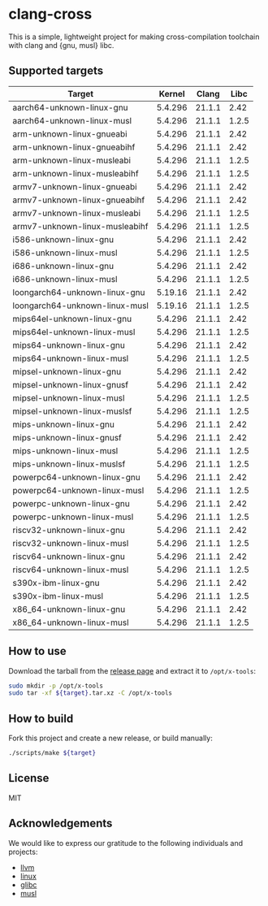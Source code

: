 # clang-cross

This is a simple, lightweight project for making cross-compilation toolchain with clang and {gnu, musl} libc.

## Supported targets

| Target                         | Kernel  | Clang  | Libc   |
|--------------------------------|---------|--------|--------|
| aarch64-unknown-linux-gnu      | 5.4.296 | 21.1.1 | 2.42   |
| aarch64-unknown-linux-musl     | 5.4.296 | 21.1.1 | 1.2.5  |
| arm-unknown-linux-gnueabi      | 5.4.296 | 21.1.1 | 2.42   |
| arm-unknown-linux-gnueabihf    | 5.4.296 | 21.1.1 | 2.42   |
| arm-unknown-linux-musleabi     | 5.4.296 | 21.1.1 | 1.2.5  |
| arm-unknown-linux-musleabihf   | 5.4.296 | 21.1.1 | 1.2.5  |
| armv7-unknown-linux-gnueabi    | 5.4.296 | 21.1.1 | 2.42   |
| armv7-unknown-linux-gnueabihf  | 5.4.296 | 21.1.1 | 2.42   |
| armv7-unknown-linux-musleabi   | 5.4.296 | 21.1.1 | 1.2.5  |
| armv7-unknown-linux-musleabihf | 5.4.296 | 21.1.1 | 1.2.5  |
| i586-unknown-linux-gnu         | 5.4.296 | 21.1.1 | 2.42   |
| i586-unknown-linux-musl        | 5.4.296 | 21.1.1 | 1.2.5  |
| i686-unknown-linux-gnu         | 5.4.296 | 21.1.1 | 2.42   |
| i686-unknown-linux-musl        | 5.4.296 | 21.1.1 | 1.2.5  |
| loongarch64-unknown-linux-gnu  | 5.19.16 | 21.1.1 | 2.42   |
| loongarch64-unknown-linux-musl | 5.19.16 | 21.1.1 | 1.2.5  |
| mips64el-unknown-linux-gnu     | 5.4.296 | 21.1.1 | 2.42   |
| mips64el-unknown-linux-musl    | 5.4.296 | 21.1.1 | 1.2.5  |
| mips64-unknown-linux-gnu       | 5.4.296 | 21.1.1 | 2.42   |
| mips64-unknown-linux-musl      | 5.4.296 | 21.1.1 | 1.2.5  |
| mipsel-unknown-linux-gnu       | 5.4.296 | 21.1.1 | 2.42   |
| mipsel-unknown-linux-gnusf     | 5.4.296 | 21.1.1 | 2.42   |
| mipsel-unknown-linux-musl      | 5.4.296 | 21.1.1 | 1.2.5  |
| mipsel-unknown-linux-muslsf    | 5.4.296 | 21.1.1 | 1.2.5  |
| mips-unknown-linux-gnu         | 5.4.296 | 21.1.1 | 2.42   |
| mips-unknown-linux-gnusf       | 5.4.296 | 21.1.1 | 2.42   |
| mips-unknown-linux-musl        | 5.4.296 | 21.1.1 | 1.2.5  |
| mips-unknown-linux-muslsf      | 5.4.296 | 21.1.1 | 1.2.5  |
| powerpc64-unknown-linux-gnu    | 5.4.296 | 21.1.1 | 2.42   |
| powerpc64-unknown-linux-musl   | 5.4.296 | 21.1.1 | 1.2.5  |
| powerpc-unknown-linux-gnu      | 5.4.296 | 21.1.1 | 2.42   |
| powerpc-unknown-linux-musl     | 5.4.296 | 21.1.1 | 1.2.5  |
| riscv32-unknown-linux-gnu      | 5.4.296 | 21.1.1 | 2.42   |
| riscv32-unknown-linux-musl     | 5.4.296 | 21.1.1 | 1.2.5  |
| riscv64-unknown-linux-gnu      | 5.4.296 | 21.1.1 | 2.42   |
| riscv64-unknown-linux-musl     | 5.4.296 | 21.1.1 | 1.2.5  |
| s390x-ibm-linux-gnu            | 5.4.296 | 21.1.1 | 2.42   |
| s390x-ibm-linux-musl           | 5.4.296 | 21.1.1 | 1.2.5  |
| x86_64-unknown-linux-gnu       | 5.4.296 | 21.1.1 | 2.42   |
| x86_64-unknown-linux-musl      | 5.4.296 | 21.1.1 | 1.2.5  |

## How to use

Download the tarball from the [release page](https://github.com/cross-tools/clang-cross/releases) and extract it to `/opt/x-tools`:

```sh
sudo mkdir -p /opt/x-tools
sudo tar -xf ${target}.tar.xz -C /opt/x-tools
```

## How to build

Fork this project and create a new release, or build manually:

```sh
./scripts/make ${target}
```

## License

MIT

## Acknowledgements

We would like to express our gratitude to the following individuals and projects:

- [llvm](https://llvm.org)
- [linux](https://kernel.org)
- [glibc](https://www.gnu.org/software/libc)
- [musl](https://www.musl-libc.org)
